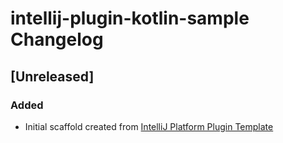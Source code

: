 <!-- Keep a Changelog guide -> https://keepachangelog.com -->

# intellij-plugin-kotlin-sample Changelog

## [Unreleased]
### Added
- Initial scaffold created from [IntelliJ Platform Plugin Template](https://github.com/JetBrains/intellij-platform-plugin-template)
